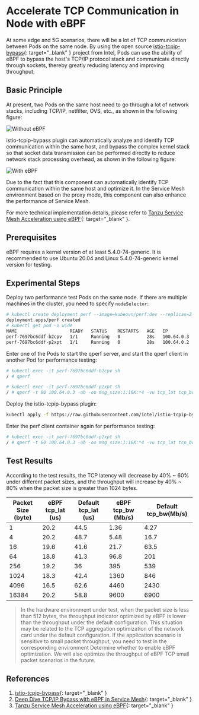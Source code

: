 # Accelerate TCP Communication in Node with eBPF

At some edge and 5G scenarios, there will be a lot of TCP communication between Pods on the same node. By using the open source
[istio-tcpip-bypass](https://github.com/intel/istio-tcpip-bypass){: target="_blank" } project from Intel, Pods can use the ability of eBPF to bypass the host's TCP/IP protocol stack and communicate directly through sockets, thereby greatly reducing latency and improving throughput.

## Basic Principle

At present, two Pods on the same host need to go through a lot of network stacks, including TCP/IP, netfilter, OVS, etc., as shown in the following figure:

![Without eBPF](../static/intra-node-without-ebpf.png)

istio-tcpip-bypass plugin can automatically analyze and identify TCP communication within the same host, and bypass the complex kernel stack so that socket data transmission can be performed directly to reduce network stack processing overhead, as shown in the following figure:

![With eBPF](../static/intra-node-with-ebpf.png)

Due to the fact that this component can automatically identify TCP communication within the same host and optimize it. In the Service Mesh environment based on the proxy mode, this component can also enhance the performance of Service Mesh.

For more technical implementation details, please refer to [Tanzu Service Mesh Acceleration using eBPF](https://blogs.vmware.com/networkvirtualization/2022/08/tanzu-service-mesh-acceleration-using-ebpf.html/){: target="_blank" }.

## Prerequisites

eBPF requires a kernel version of at least 5.4.0-74-generic. It is recommended to use Ubuntu 20.04 and Linux 5.4.0-74-generic kernel version for testing.

## Experimental Steps

Deploy two performance test Pods on the same node. If there are multiple machines in the cluster, you need to specify `nodeSelector`:

```bash
# kubectl create deployment perf --image=kubeovn/perf:dev --replicas=2
deployment.apps/perf created
# kubectl get pod -o wide
NAME                    READY   STATUS    RESTARTS   AGE   IP           NODE     NOMINATED NODE   READINESS GATES
perf-7697bc6ddf-b2cpv   1/1     Running   0          28s   100.64.0.3   sealos   <none>           <none>
perf-7697bc6ddf-p2xpt   1/1     Running   0          28s   100.64.0.2   sealos   <none>           <none>
```

Enter one of the Pods to start the qperf server, and start the qperf client in another Pod for performance testing:

```bash
# kubectl exec -it perf-7697bc6ddf-b2cpv sh
/ # qperf

# kubectl exec -it perf-7697bc6ddf-p2xpt sh
/ # qperf -t 60 100.64.0.3 -ub -oo msg_size:1:16K:*4 -vu tcp_lat tcp_bw
```

Deploy the istio-tcpip-bypass plugin:

```bash
kubectl apply -f https://raw.githubusercontent.com/intel/istio-tcpip-bypass/main/bypass-tcpip-daemonset.yaml
```

Enter the perf client container again for performance testing:

```bash
# kubectl exec -it perf-7697bc6ddf-p2xpt sh
/ # qperf -t 60 100.64.0.3 -ub -oo msg_size:1:16K:*4 -vu tcp_lat tcp_bw
```

## Test Results

According to the test results, the TCP latency will decrease by 40% ~ 60% under different packet sizes, and the throughput will increase by 40% ~ 80% when the packet size is greater than 1024 bytes.

| Packet Size (byte) | eBPF tcp_lat (us) | Default tcp_lat (us) | eBPF tcp_bw (Mb/s) | Default tcp_bw(Mb/s) |
|--------------------|-------------------|----------------------|--------------------|----------------------|
| 1                  | 20.2              | 44.5                 | 1.36               | 4.27                 |
| 4                  | 20.2              | 48.7                 | 5.48               | 16.7                 |
| 16                 | 19.6              | 41.6                 | 21.7               | 63.5                 |
| 64                 | 18.8              | 41.3                 | 96.8               | 201                  |
| 256                | 19.2              | 36                   | 395                | 539                  |
| 1024               | 18.3              | 42.4                 | 1360               | 846                  |
| 4096               | 16.5              | 62.6                 | 4460               | 2430                 |
| 16384              | 20.2              | 58.8                 | 9600               | 6900                 |

> In the hardware environment under test, when the packet size is less than 512 bytes, the throughput indicator optimized by eBPF is lower than the throughput under the default configuration.
> This situation may be related to the TCP aggregation optimization of the network card under the default configuration. If the application scenario is sensitive to small packet throughput, you need to test in the corresponding environment
> Determine whether to enable eBPF optimization. We will also optimize the throughput of eBPF TCP small packet scenarios in the future.

## References

1. [istio-tcpip-bypass](https://github.com/intel/istio-tcpip-bypass){: target="_blank" }
2. [Deep Dive TCP/IP Bypass with eBPF in Service Mesh](https://events.istio.io/istiocon-2022/sessions/tcpip-bypass-ebpf/){: target="_blank" }
3. [Tanzu Service Mesh Acceleration using eBPF](https://blogs.vmware.com/networkvirtualization/2022/08/tanzu-service-mesh-acceleration-using-ebpf.html/){: target="_blank" }
